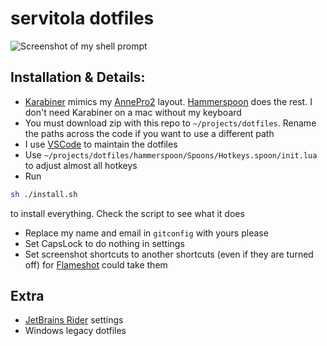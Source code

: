 # servitola dotfiles

![Screenshot of my shell prompt](https://i.imgur.com/g53KRJx.png)
## Installation & Details:
* [Karabiner](https://karabiner-elements.pqrs.org/) mimics my [AnnePro2](https://www.annepro.net/) layout. [Hammerspoon](hammerspoon.org/) does the rest. I don't need Karabiner on a mac without my keyboard
* You must download zip with this repo to `~/projects/dotfiles`. Rename the paths across the code if you want to use a different path
* I use [VSCode](https://code.visualstudio.com/) to maintain the dotfiles
* Use `~/projects/dotfiles/hammerspoon/Spoons/Hotkeys.spoon/init.lua` to adjust almost all hotkeys
* Run
```bash
sh ./install.sh
```
 to install everything. Check the script to see what it does
* Replace my name and email in `gitconfig` with yours please
* Set CapsLock to do nothing in settings
* Set screenshot shortcuts to another shortcuts (even if they are turned off) for [Flameshot](https://flameshot.org/) could take them



## Extra
* [JetBrains Rider](https://www.jetbrains.com/rider/) settings
* Windows legacy dotfiles
